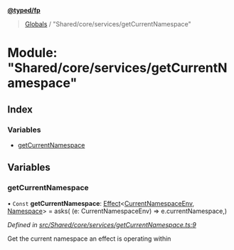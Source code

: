 **[@typed/fp](../README.md)**

> [Globals](../globals.md) / "Shared/core/services/getCurrentNamespace"

# Module: "Shared/core/services/getCurrentNamespace"

## Index

### Variables

* [getCurrentNamespace](_shared_core_services_getcurrentnamespace_.md#getcurrentnamespace)

## Variables

### getCurrentNamespace

• `Const` **getCurrentNamespace**: [Effect](_effect_effect_.effect.md)\<[CurrentNamespaceEnv](../interfaces/_shared_core_services_currentnamespaceenv_.currentnamespaceenv.md), [Namespace](_shared_core_model_namespace_.namespace.md)> = asks( (e: CurrentNamespaceEnv) => e.currentNamespace,)

*Defined in [src/Shared/core/services/getCurrentNamespace.ts:9](https://github.com/TylorS/typed-fp/blob/f27ba3e/src/Shared/core/services/getCurrentNamespace.ts#L9)*

Get the current namespace an effect is operating within
